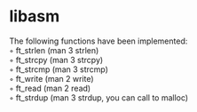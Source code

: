 ﻿# libasm
The following functions have been implemented:
</br> ◦ ft_strlen (man 3 strlen)
</br> ◦ ft_strcpy (man 3 strcpy)
</br> ◦ ft_strcmp (man 3 strcmp)
</br> ◦ ft_write (man 2 write)
</br> ◦ ft_read (man 2 read)
</br> ◦ ft_strdup (man 3 strdup, you can call to malloc)

